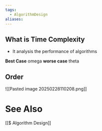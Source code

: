 ```yaml
---
tags:
  - AlgorithmDesign
aliases:
---
```

## What is Time Complexity
- It analysis the performance of algorithms

**Best Case**
omega
**worse case**
theta
## Order
![[Pasted image 20250228110208.png]]




# See Also
[[$ Algorithm Design]]